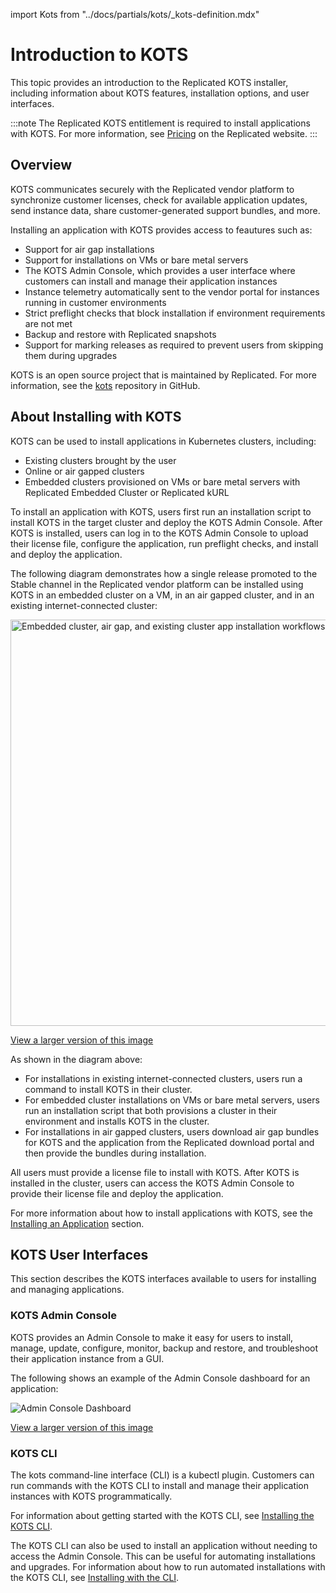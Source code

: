 import Kots from "../docs/partials/kots/_kots-definition.mdx"

# Introduction to KOTS

This topic provides an introduction to the Replicated KOTS installer, including information about KOTS features, installation options, and user interfaces.

:::note
The Replicated KOTS entitlement is required to install applications with KOTS. For more information, see [Pricing](https://www.replicated.com/pricing) on the Replicated website.
:::

## Overview

<Kots/>

KOTS communicates securely with the Replicated vendor platform to synchronize customer licenses, check for available application updates, send instance data, share customer-generated support bundles, and more.

Installing an application with KOTS provides access to feautures such as:

* Support for air gap installations
* Support for installations on VMs or bare metal servers
* The KOTS Admin Console, which provides a user interface where customers can install and manage their application instances
* Instance telemetry automatically sent to the vendor portal for instances running in customer environments
* Strict preflight checks that block installation if environment requirements are not met
* Backup and restore with Replicated snapshots
* Support for marking releases as required to prevent users from skipping them during upgrades

KOTS is an open source project that is maintained by Replicated. For more information, see the [kots](https://github.com/replicatedhq/kots) repository in GitHub.

## About Installing with KOTS

KOTS can be used to install applications in Kubernetes clusters, including:
* Existing clusters brought by the user
* Online or air gapped clusters
* Embedded clusters provisioned on VMs or bare metal servers with Replicated Embedded Cluster or Replicated kURL

To install an application with KOTS, users first run an installation script to install KOTS in the target cluster and deploy the KOTS Admin Console. After KOTS is installed, users can log in to the KOTS Admin Console to upload their license file, configure the application, run preflight checks, and install and deploy the application.

The following diagram demonstrates how a single release promoted to the Stable channel in the Replicated vendor platform can be installed using KOTS in an embedded cluster on a VM, in an air gapped cluster, and in an existing internet-connected cluster:

<img alt="Embedded cluster, air gap, and existing cluster app installation workflows" src="/images/kots-installation-overview.png" width="650px"/>

[View a larger version of this image](/images/kots-installation-overview.png)

As shown in the diagram above: 
* For installations in existing internet-connected clusters, users run a command to install KOTS in their cluster.
* For embedded cluster installations on VMs or bare metal servers, users run an installation script that both provisions a cluster in their environment and installs KOTS in the cluster.
* For installations in air gapped clusters, users download air gap bundles for KOTS and the application from the Replicated download portal and then provide the bundles during installation.

All users must provide a license file to install with KOTS. After KOTS is installed in the cluster, users can access the KOTS Admin Console to provide their license file and deploy the application.

For more information about how to install applications with KOTS, see the [Installing an Application](/enterprise/installing-overview) section.

## KOTS User Interfaces

This section describes the KOTS interfaces available to users for installing and managing applications.

### KOTS Admin Console

KOTS provides an Admin Console to make it easy for users to install, manage, update, configure, monitor, backup and restore, and troubleshoot their application instance from a GUI.

The following shows an example of the Admin Console dashboard for an application:

![Admin Console Dashboard](/images/guides/kots/application.png)

[View a larger version of this image](/images/guides/kots/application.png)

### KOTS CLI

The kots command-line interface (CLI) is a kubectl plugin. Customers can run commands with the KOTS CLI to install and manage their application instances with KOTS programmatically.

For information about getting started with the KOTS CLI, see [Installing the KOTS CLI](/reference/kots-cli-getting-started).

The KOTS CLI can also be used to install an application without needing to access the Admin Console. This can be useful for automating installations and upgrades. For information about how to run automated installations with the KOTS CLI, see [Installing with the CLI](/enterprise/installing-existing-cluster-automation).
